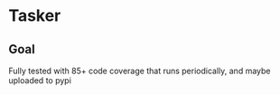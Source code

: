 # Tasker

## Goal
Fully tested with 85+ code coverage that runs periodically, and maybe uploaded to pypi
